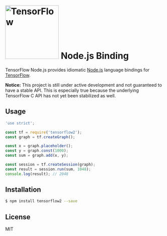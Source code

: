 # <img alt="TensorFlow" src="https://www.tensorflow.org/images/tf_logo_transp.png" width="170"/> Node.js Binding

TensorFlow Node.js provides idiomatic [Node.js](https://nodejs.org) language
bindings for [TensorFlow](http://tensorflow.org).

**Notice:** This project is still under active development and not guaranteed to have a
stable API. This is especially true because the underlying TensorFlow C API has not yet
been stabilized as well.

## Usage

```js
'use strict';

const tf = require('tensorflow2');
const graph = tf.createGraph();

const x = graph.placeholder();
const y = graph.const(1000);
const sum = graph.add(x, y);

const session = tf.createSession(graph);
const result = session.run(sum, 1048);
console.log(result); // 2048
```

## Installation

```sh
$ npm install tensorflow2 --save
```

## License

MIT
